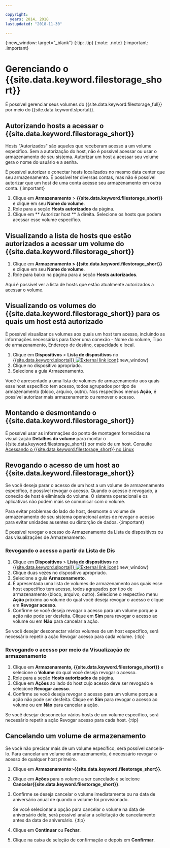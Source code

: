 ```yaml
---

copyright:
  years: 2014, 2018
lastupdated: "2018-11-30"

---
```

{:new_window: target="_blank"}
{:tip: .tip}
{:note: .note}
{:important: .important}


# Gerenciando o {{site.data.keyword.filestorage_short}}

É possível gerenciar seus volumes do  {{site.data.keyword.filestorage_full}}  por meio do  {{site.data.keyword.slportal}}.

## Autorizando hosts a acessar o  {{site.data.keyword.filestorage_short}}

Hosts "Autorizados" são aqueles que receberam acesso a um volume específico. Sem a autorização do host, não é possível acessar ou usar o armazenamento de seu sistema. Autorizar um host a acessar seu volume gera o nome do usuário e a senha.

É possível autorizar e conectar hosts localizados no mesmo data center que seu armazenamento. É possível ter diversas contas, mas não é possível autorizar que um host de uma conta acesse seu armazenamento em outra conta.
{:important}

1. Clique em **Armazenamento** > **{{site.data.keyword.filestorage_short}}** e clique em seu **Nome do volume**.
2. Role para a seção **Hosts autorizados** da página.
3. Clique em  ** Autorizar host **  à direita. Selecione os hosts que podem acessar esse volume específico.


## Visualizando a lista de hosts que estão autorizados a acessar um volume do {{site.data.keyword.filestorage_short}}

1. Clique em **Armazenamento > {{site.data.keyword.filestorage_short}}** e clique em seu **Nome do volume**.
2. Role para baixo na página para a seção **Hosts autorizados**.

Aqui é possível ver a lista de hosts que estão atualmente autorizados a acessar o volume.


## Visualizando os volumes do {{site.data.keyword.filestorage_short}} para os quais um host está autorizado

É possível visualizar os volumes aos quais um host tem acesso, incluindo as informações necessárias para fazer uma conexão - Nome do volume, Tipo de armazenamento, Endereço de destino, capacidade e local.

1. Clique em **Dispositivos** > **Lista de dispositivos** no [{{site.data.keyword.slportal}} ![External link icon](../../icons/launch-glyph.svg "External link icon")](https://control.softlayer.com/){:new_window}
2. Clique no dispositivo apropriado.
2. Selecione a guia Armazenamento.

Você é apresentado a uma lista de volumes de armazenamento aos quais esse host específico tem acesso, todos agrupados por tipo de armazenamento (bloco, arquivo, outro). Nos respectivos menus **Ação**, é possível autorizar mais armazenamento ou remover o acesso.


## Montando e desmontando o  {{site.data.keyword.filestorage_short}}

É possível usar as informações do ponto de montagem fornecidas na visualização **Detalhes do volume** para montar o {{site.data.keyword.filestorage_short}} por meio de um host. Consulte  [ Acessando o  {{site.data.keyword.filestorage_short}}  no Linux ](accessing-file-storage-linux.html)


## Revogando o acesso de um host ao  {{site.data.keyword.filestorage_short}}

Se você deseja parar o acesso de um host a um volume de armazenamento específico, é possível revogar o acesso. Quando o acesso é revogado, a conexão de host é eliminada do volume. O sistema operacional e os aplicativos não podem mais se comunicar com o volume.

Para evitar problemas do lado do host, desmonte o volume de armazenamento de seu sistema operacional antes de revogar o acesso para evitar unidades ausentes ou distorção de dados.
{:important}

É possível revogar o acesso do Armazenamento da Lista de dispositivos ou das visualizações de Armazenamento.

### Revogando o acesso a partir da Lista de Dis

1. Clique em **Dispositivos** > **Lista de dispositivos** no [{{site.data.keyword.slportal}} ![External link icon](../../icons/launch-glyph.svg "External link icon")](https://control.softlayer.com/){:new_window}
2. Clique duas vezes no dispositivo apropriado.
3. Selecione a guia **Armazenamento**.
4. É apresentada uma lista de volumes de armazenamento aos quais esse host específico tem acesso, todos agrupados por tipo de armazenamento (bloco, arquivo, outro). Selecione o respectivo menu **Ação** próximo ao volume do qual você deseja revogar o acesso e clique em **Revogar acesso**.
5. Confirme se você deseja revogar o acesso para um volume porque a ação não pode ser desfeita. Clique em **Sim** para revogar o acesso ao volume ou em **Não** para cancelar a ação.

Se você desejar desconectar vários volumes de um host específico, será necessário repetir a ação Revogar acesso para cada volume.
{:tip}


### Revogando o acesso por meio da Visualização de armazenamento

1. Clique em **Armazenamento, {{site.data.keyword.filestorage_short}}** e selecione o **Volume** do qual você deseja revogar o acesso.
2. Role para a seção **Hosts autorizados** da página.
3. Clique em **Ações** ao lado do host cujo acesso deve ser revogado e selecione **Revogar acesso**.
4. Confirme se você deseja revogar o acesso para um volume porque a ação não pode ser desfeita. Clique em **Sim** para revogar o acesso ao volume ou em **Não** para cancelar a ação.

Se você desejar desconectar vários hosts de um volume específico, será necessário repetir a ação Revogar acesso para cada host.
{:tip}


## Cancelando um volume de armazenamento

Se você não precisar mais de um volume específico, será possível cancelá-lo. Para cancelar um volume de armazenamento, é necessário revogar o acesso de qualquer host primeiro.

1. Clique em **Armazenamento**>**{{site.data.keyword.filestorage_short}}**.
2. Clique em **Ações** para o volume a ser cancelado e selecione **Cancelar{{site.data.keyword.filestorage_short}}**.
3. Confirme se deseja cancelar o volume imediatamente ou na data de aniversário anual de quando o volume foi provisionado.

   Se você selecionar a opção para cancelar o volume na data de aniversário dele, será possível anular a solicitação de cancelamento antes da data de aniversário.
   {:tip}
4. Clique em **Continuar** ou **Fechar**.
5. Clique na caixa de seleção de confirmação e depois em **Confirmar**.
